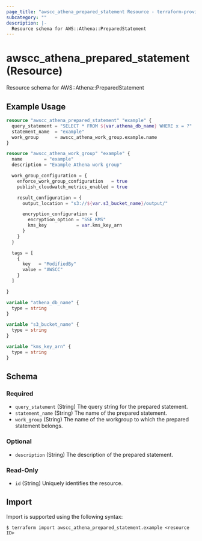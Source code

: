 ```yaml
---
page_title: "awscc_athena_prepared_statement Resource - terraform-provider-awscc"
subcategory: ""
description: |-
  Resource schema for AWS::Athena::PreparedStatement
---
```


# awscc_athena_prepared_statement (Resource)

Resource schema for AWS::Athena::PreparedStatement

## Example Usage

```terraform
resource "awscc_athena_prepared_statement" "example" {
  query_statement = "SELECT * FROM ${var.athena_db_name} WHERE x = ?"
  statement_name  = "example"
  work_group      = awscc_athena_work_group.example.name
}

resource "awscc_athena_work_group" "example" {
  name        = "example"
  description = "Example Athena work group"

  work_group_configuration = {
    enforce_work_group_configuration   = true
    publish_cloudwatch_metrics_enabled = true

    result_configuration = {
      output_location = "s3://${var.s3_bucket_name}/output/"

      encryption_configuration = {
        encryption_option = "SSE_KMS"
        kms_key           = var.kms_key_arn
      }
    }
  }

  tags = [
    {
      key   = "ModifiedBy"
      value = "AWSCC"
    }
  ]

}

variable "athena_db_name" {
  type = string
}

variable "s3_bucket_name" {
  type = string
}

variable "kms_key_arn" {
  type = string
}
```

<!-- schema generated by tfplugindocs -->
## Schema

### Required

- `query_statement` (String) The query string for the prepared statement.
- `statement_name` (String) The name of the prepared statement.
- `work_group` (String) The name of the workgroup to which the prepared statement belongs.

### Optional

- `description` (String) The description of the prepared statement.

### Read-Only

- `id` (String) Uniquely identifies the resource.

## Import

Import is supported using the following syntax:

```shell
$ terraform import awscc_athena_prepared_statement.example <resource ID>
```
